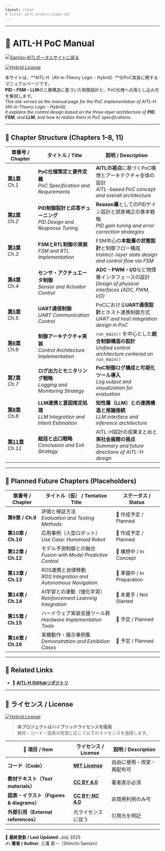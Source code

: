 ```yaml
---
layout: clean
# title: AITL-H/docs/index.md
---
```


---

# 📘 **AITL-H PoC Manual**

[![Samizo-AITLポータルサイトに戻る](https://img.shields.io/badge/Samizo--AITL%20ポータルサイトに戻る-brightgreen)](https://samizo-aitl.github.io/) 

[![Hybrid License](https://img.shields.io/badge/license-Hybrid-blueviolet)](#-ライセンス--license)

本サイトは、**AITL-H（All-in-Theory Logic - Hybrid）**のPoC実装に関するマニュアルページです。  
**PID・FSM・LLM**の三層構造に基づいた制御設計と、PoC仕様への落とし込み方を解説します。  
_This site serves as the manual page for the PoC implementation of AITL-H (All-in-Theory Logic - Hybrid)._  
_It explains the control design based on the three-layer architecture of **PID**, **FSM**, and **LLM**, and how to realize them in PoC specifications._

---

## 📂 **Chapter Structure (Chapters 1–8, 11)**

| 章番号 / Chapter | タイトル / Title | 説明 / Description |
|------------------|------------------|---------------------|
| [**第1章**](chapter01_aitl_architecture.md)<br>_Ch.1_ | **PoC仕様策定と要件定義**<br>_PoC Specification and Requirements_ | **AITLの視点**に基づくPoC構想とアーキテクチャ全体の設計<br>_AITL-based PoC concept and overall architecture_ |
| [**第2章**](chapter02_pid_design.md)<br>_Ch.2_ | **PID制御設計と応答チューニング**<br>_PID Design and Response Tuning_ | **Reason層**としてのPIDゲイン設計と誤差補正の基本戦略<br>_PID gain tuning and error correction strategies_ |
| [**第3章**](chapter03_fsm_design.md)<br>_Ch.3_ | **FSMとRTL制御の実装**<br>_FSM and RTL Implementation_ | FSM中心の**本能層の状態設計**と制御フロー構成<br>_Instinct-layer state design and control flow via FSM_ |
| [**第4章**](chapter04_sensor_interface.md)<br>_Ch.4_ | **センサ・アクチュエータ制御**<br>_Sensor and Actuator Control_ | **ADC・PWM・I/O**など物理層インタフェースの設計<br>_Design of physical interfaces (ADC, PWM, I/O)_ |
| [**第5章**](chapter05_uart_control.md)<br>_Ch.5_ | **UART通信制御**<br>_UART Communication Control_ | PoCにおける**UART通信設計**とホスト連携制御方式<br>_UART and host integration design in PoC_ |
| [**第6章**](chapter06_run_main_arch.md)<br>_Ch.6_ | **制御アーキテクチャ実装**<br>_Control Architecture Implementation_ | `run_main()` を中心とした**統合制御構造の設計**<br>_Unified control architecture centered on `run_main()`_ |
| [**第7章**](chapter07_log_monitoring.md)<br>_Ch.7_ | **ログ出力とモニタリング戦略**<br>_Logging and Monitoring Strategy_ | **PoC制御ログ構成と可視化ツール導入**<br>_Log output and visualization for evaluation_ |
| [**第8章**](chapter08_llm_integration.md)<br>_Ch.8_ | **LLM連携と意図推定処理**<br>_LLM Integration and Intent Estimation_ | **知性層（LLM）との連携構造と推論接続**<br>_LLM interface and inference architecture_ |
| [**第11章**](chapter11_exit_strategy.md)<br>_Ch.11_ | **総括と出口戦略**<br>_Conclusion and Exit Strategy_ | AITL-H設計の成果まとめと**実社会展開の視点**<br>_Summary and future directions of AITL-H design_ |

---

## 🧩 **Planned Future Chapters (Placeholders)**

| 章番号 / Chapter | タイトル（仮） / Tentative Title | ステータス / Status |
|------------------|----------------------------------|----------------------|
| **第9章 / Ch.9** | 評価と検証方法<br>_Evaluation and Testing Methods_ | 🔧 作成予定 / Planned |
| **第10章 / Ch.10** | 応用事例（人型ロボット）<br>_Use Case: Humanoid Robot_ | 🔧 作成予定 / Planned |
| **第12章 / Ch.12** | モデル予測制御との融合<br>_Fusion with Model Predictive Control_ | 🔧 構想中 / In Concept |
| **第13章 / Ch.13** | ROS連携と自律移動<br>_ROS Integration and Autonomous Navigation_ | 🔧 準備中 / In Preparation |
| **第14章 / Ch.14** | AI学習との連動（強化学習）<br>_Reinforcement Learning Integration_ | 🔧 未着手 / Not Started |
| **第15章 / Ch.15** | ハードウェア実装支援ツール群<br>_Hardware Implementation Tools_ | 🔧 予定 / Planned |
| **第16章 / Ch.16** | 実機動作・展示事例集<br>_Demonstration and Exhibition Cases_ | 🔧 予定 / Planned |

---

## 🔗 **Related Links**

- 🔗 [**AITL-H GitHubリポジトリ**](https://github.com/Samizo-AITL/AITL-H)

---

## 📄 **ライセンス / License**

[![Hybrid License](https://img.shields.io/badge/license-Hybrid-blueviolet)](#-ライセンス--license)  

> **本プロジェクトはハイブリッドライセンスを採用**  
> 教材・コード・図表の性質に応じて以下のライセンスを適用します。

| **📌 項目 / Item** | **ライセンス / License** | **説明 / Description** |
|--------------------|--------------------------|------------------------|
| **コード（Code）** | **[MIT License](https://opensource.org/licenses/MIT)** | 自由に使用・改変・再配布可 |
| **教材テキスト（Text materials）** | **[CC BY 4.0](https://creativecommons.org/licenses/by/4.0/)** | 著者表示必須 |
| **図表・イラスト（Figures & diagrams）** | **[CC BY-NC 4.0](https://creativecommons.org/licenses/by-nc/4.0/)** | 非商用利用のみ可 |
| **外部引用（External references）** | 元ライセンスに従う | 引用元を明記 |

---

📅 **最終更新 / Last Updated**: July 2025  
✍️ **著者 / Author**: 三溝 真一（Shinichi Samizo）
